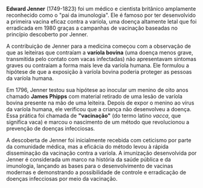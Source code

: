 **Edward Jenner** (1749-1823) foi um médico e cientista britânico amplamente reconhecido como o "pai da imunologia". Ele é famoso por ter desenvolvido a primeira vacina eficaz contra a varíola, uma doença altamente letal que foi erradicada em 1980 graças a campanhas de vacinação baseadas no princípio descoberto por Jenner.

A contribuição de Jenner para a medicina começou com a observação de que as leiteiras que contraíam a **varíola bovina** (uma doença menos grave, transmitida pelo contato com vacas infectadas) não apresentavam sintomas graves ou contraíam a forma mais leve da varíola humana. Ele formulou a hipótese de que a exposição à varíola bovina poderia proteger as pessoas da varíola humana.

Em 1796, Jenner testou sua hipótese ao inocular um menino de oito anos chamado **James Phipps** com material retirado de uma lesão de varíola bovina presente na mão de uma leiteira. Depois de expor o menino ao vírus da varíola humana, ele verificou que a criança não desenvolveu a doença. Essa prática foi chamada de **"vacinação"** (do termo latino *vacca*, que significa vaca) e marcou o nascimento de um método que revolucionou a prevenção de doenças infecciosas.

A descoberta de Jenner foi inicialmente recebida com ceticismo por parte da comunidade médica, mas a eficácia do método levou à rápida disseminação da vacinação contra a varíola. A imunização desenvolvida por Jenner é considerada um marco na história da saúde pública e da imunologia, lançando as bases para o desenvolvimento de vacinas modernas e demonstrando a possibilidade de controle e erradicação de doenças infecciosas por meio da vacinação.